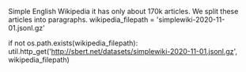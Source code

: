 Simple English Wikipedia it has only about 170k articles. We split these articles into paragraphs.
wikipedia_filepath = 'simplewiki-2020-11-01.jsonl.gz'

if not os.path.exists(wikipedia_filepath):
    util.http_get('http://sbert.net/datasets/simplewiki-2020-11-01.jsonl.gz', wikipedia_filepath)